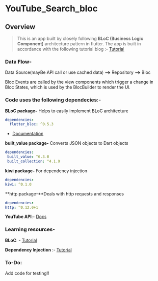 # YouTube_Search_bloc

## Overview

> This is an app built by closely following **BLoC (Business Logic Component)** architecture pattern in flutter. The app is built in accordance with the following tutorial blog :-  [Tutorial](https://resocoder.com/2019/02/06/flutter-youtube-search-01-setup-model-bloc-tutorial-course/)


### Data Flow-

 Data Source(mayBe API call or use cached data) **-->** Repository **-->**  Bloc

Bloc Events are called by the view components which trigger a change in Bloc States, which is used by the BlocBuilder to render the UI.

### Code uses the following dependecies:-
 
**BLoC package-**
Helps to easily implement BLoC architecture
```yaml
dependencies:
  flutter_bloc: ^0.5.3
```
- [Documentation](https://pub.dev/packages/flutter_bloc)

**built_value package-** Converts JSON objects to Dart objects
```yaml
dependencies:
 built_value: ^6.3.0
 built_collection: ^4.1.0
```

**kiwi package-**  For dependency injection
```yaml
dependencies:
kiwi: ^0.1.0  
```
**http package-**Deals with http requests and responses
```yaml
dependencies:
http: ^0.12.0+1  
```

**YouTube API**:-   [Docs](https://developers.google.com/youtube/v3/docs/search/list)

### Learning resources-
**BLoC**: -   [Tutorial](https://resocoder.com/2019/01/05/flutter-bloc-pattern-tutorial-from-scratch/)

**Dependency Injection** :- [Tutorial](https://resocoder.com/2019/11/25/flutter-generated-dependency-injection-kiwi-tutorial/)

### To-Do: 
Add code for testing!!